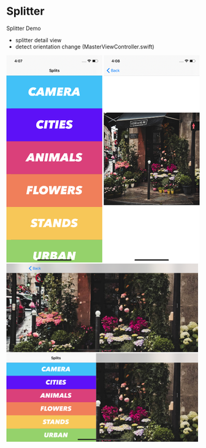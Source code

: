 # Splitter
Splitter Demo

- splitter detail view
- detect orientation change (MasterViewController.swift)

<img src="Index.png" width="250"> <img src="Details.png" width="250">
<img src="Landscape.png" width="500">
<img src="Split.png" width="500">
